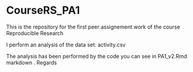 CourseRS_PA1
============

This is the repository for the first peer assignement work of the course Reproducible Research

I perform an analysis of the data set: activity.csv

The analysis has been performed by the code you can see in   PA1_v2.Rmd markdown .
Regards
